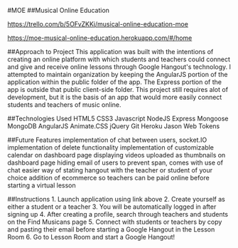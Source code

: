 #MOE
##Musical Online Education

https://trello.com/b/5OFvZKKj/musical-online-education-moe

https://moe-musical-online-education.herokuapp.com/#/home


##Approach to Project
    This application was built with the intentions of creating an online platform 
    with which students and teachers could connect and give and receive online lessons
    through Google Hangout's technology. I attempted to maintain organization by keeping the AngularJS portion of the application within the public folder of the app. The Express portion of the app is outside that public client-side folder. This project still requires alot of development, but it is the basis of an app that would more easily connect students and teachers of music online.

##Technologies Used
    HTML5
    CSS3
    Javascript
    NodeJS
    Express
    Mongoose
    MongoDB
    AngularJS
    Animate.CSS
    jQuery
    Git
    Heroku
    Jason Web Tokens

##Future Features
    implementation of chat between users, socket.IO
    implementation of delete functionality
    implementation of customizable calendar on dashboard page
    displaying videos uploaded as thumbnails on dashboard page
    hiding email of users to prevent span, comes with use of chat
    easier way of stating hangout with the teacher or student of your choice
    addition of ecommerce so teachers can be paid online before starting a virtual lesson

##Instructions
    1. Launch application using link above
    2. Create yourself as either a student or a teacher
    3. You will be automatically logged in after signing up
    4. After creating a profile, search through teachers and students on the Find Musicans page
    5. Connect with students or teachers by copy and pasting their email before starting
        a Google Hangout in the Lesson Room
    6. Go to Lesson Room and start a Google Hangout!

